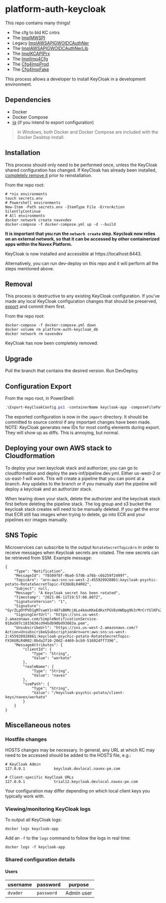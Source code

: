 # platform-auth-keycloak

This repo contains many things!
* The cfg to bld KC cntrs
* The [ImplMWSPI](./build/app/moonwatch-spi/)
* Legacy [ImplAWSAPIGWOIDCAuthNer](./lambdas/oidc-custom-authorizer/)
* The [ImplAWSAPIGWOIDCAuthNerLib](./lambdas/oidc-authorizer-layer/)
* The [ImplKCAPIPrx](./lambdas/kc-api-proxy/)
* The [ImplImp4Cfg](./lambdas/kc-config-import)
* The [Cfg4ImpProd](./import/variants/keycloak-app)
* The [Cfg4ImpFake](./import/variants/dev-mock)


This process allows a developer to install KeyCloak in a development environment.

## Dependencies

* Docker
* Docker Compose
* [jq](https://stedolan.github.io/jq/) (if you intend to export configuration)

> In Windows, both Docker and Docker Compose are included with the Docker Desktop install.

## Installation

This process should only need to be performed once, unless the KeyCloak shared configuration has changed. If KeyCloak has already been installed, [completely remove it](#removal) prior to reinstallation.

From the repo root:

```shell
# *nix environments
touch secrets.env
# Powershell environments
New-Item -Path secrets.env -ItemType File -ErrorAction SilentlyContinue
# All environments
docker network create navexdev
docker-compose -f docker-compose.yml up -d --build
```

**It is important that you run the `network create` step. Keycloak now relies on an external network, so that it can be accessed by other containerized apps within the Navex Platform.**

KeyCloak is now installed and accessible at https://localhost:8443.

Alternatively, you can run dev-deploy on this repo and it will perform all the steps mentioned above.

## Removal

This process is destructive to any existing KeyCloak configuration. If you've made any local KeyCloak configuration changes that should be preserved, [export](#export-configuration) and commit them first.

From the repo root:

```shell
docker-compose -f docker-compose.yml down
docker volume rm platform-auth-keycloak_db
docker network rm navexdev
```

KeyCloak has now been completely removed.

## Upgrade

Pull the branch that contains the desired version. Run DevDeploy.

## Configuration Export

From the repo root, in PowerShell:

```powershell
.\Export-KeyCloakConfig.ps1 -containerName keycloak-app -composeFilePath .\docker-compose.yml
```

The exported configuration is now in the `import` directory. It should be committed to source control if any important changes have been made. NOTE: KeyCloak generates new IDs for most config elements during export. They will show up as diffs. This is annoying, but normal.

## Deploying your own AWS stack to Cloudformation
To deploy your own keycloak stack and authorizer, you can go to cloudformation and deploy the aws-inf/pipeline.dev.yml. Either us-west-2 or us-east-1 will work. This will create a pipeline that you can point at a branch. Any updates to the branch or if you manually start the pipeline will deploy a keycloak and an authorizer stack. 

When tearing down your stack, delete the authorizer and the keycloak stack first before deleting the pipeline stack. The log group and s3 bucket the keycloak stack creates will need to be manually deleted. If you get the error that ECR still has images when trying to delete, go into ECR and your pipelines ecr images manually.

## SNS Topic

Microservices can subscribe to the output ```RotateSecretTopicArn``` in order to receive messages when Keycloak secrets are rotated. The new secrets can be retrieved from SSM. Example message:
```
{
    "Type": "Notification",
    "MessageId": "f8509f8f-9ba0-57d6-a76b-c6b259f2499f",
    "TopicArn": "arn:aws:sns:us-west-2:455920928861:keycloak-psychic-potato-RotateSecretTopic-FX36U8LR4R02",
    "Subject": null,
    "Message": "A Keycloak secret has been rotated",
    "Timestamp": "2021-06-11T19:57:06.807Z",
    "SignatureVersion": "1",
    "Signature": "GyrZLpOYPVD1gM7cwmY1r407sBHMcj0Lo4kmxKKeEdKxtPGV8zHWDpg9k3rMrCrYSlKPs2qmIL+8hjJBBnaH3HNgAPF5msjDkag6zM77+oUK76VjQUODoDO3nYAJbziQ8gzJowPOMkqjKtGbnYtOHHhq4I4MkHg0XE+/et569LJDTgQa17iZvk9HyLfg6s9gk4lLv5ib3Nep8ooO69WG6vDPrbmKMB6ZUhM7LZ9fn4hOSyEb1K4Xloj2pxe54FrD28fElQaTcv/rid7UcPEdgKyKGfwnSYjs6kqJjczT/2Smtyu9mKjdJ2AmLdUnS1OhsVNrAA7FltexhVXrSjtKLg==",
    "SigningCertUrl": "https://sns.us-west-2.amazonaws.com/SimpleNotificationService-010a507c1833636cd94bdb98bd93083a.pem",
    "UnsubscribeUrl": "https://sns.us-west-2.amazonaws.com/?Action=Unsubscribe&SubscriptionArn=arn:aws:sns:us-west-2:455920928861:keycloak-psychic-potato-RotateSecretTopic-FX36U8LR4R02:0bda2f10-20d2-4469-bcb9-51692dff7396",
    "MessageAttributes": {
        "clientId": {
            "Type": "String",
            "Value": "workato"
        },
        "realmName": {
            "Type": "String",
            "Value": "navex"
        },
        "ssmPath": {
            "Type": "String",
            "Value": "/keycloak-psychic-potato/client-keys/navex/workato"
        }
    }
}
```

## Miscellaneous notes

### Hostfile changes

HOSTS changes may be necessary. In general, any URL at which KC may need to be accessed should be added to the HOSTS file, e.g.:

```text
# KeyCloak Admin
127.0.0.1             keycloak.devlocal.navex-pe.com

# Client-specific KeyCloak URLs
127.0.0.1             trial12.keycloak.devlocal.navex-pe.com
```

Your configuration may differ depending on which local client keys you typically work with.

### Viewing/monitoring KeyCloak logs

To output all KeyCloak logs:

```shell
docker logs keycloak-app
```

Add an `-f` to the `logs` command to follow the logs in real time:

```shell
docker logs -f keycloak-app
```

### Shared configuration details

#### Users

| username | password   | purpose    |
| -------- | ---------- | ---------- |
| `dvader` | `password` | Admin user |
